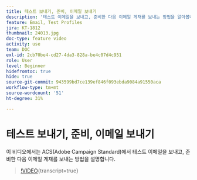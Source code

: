 ```yaml
---
title: 테스트 보내기, 준비, 이메일 보내기
description: '테스트 이메일을 보내고, 준비한 다음 이메일 게재를 보내는 방법을 알아봅니다. '
feature: Email, Test Profiles
jira: KT-1812
thumbnail: 24013.jpg
doc-type: feature video
activity: use
team: DOC
exl-id: 2cb70be4-cd27-4da3-828a-be4c07d4c951
role: User
level: Beginner
hidefromtoc: true
hide: true
source-git-commit: 943599bd7ce139ef846f093ebda9084a91550aca
workflow-type: tm+mt
source-wordcount: '51'
ht-degree: 31%

---
```


# 테스트 보내기, 준비, 이메일 보내기

이 비디오에서는 ACS(Adobe Campaign Standard)에서 테스트 이메일을 보내고, 준비한 다음 이메일 게재를 보내는 방법을 설명합니다.

>[!VIDEO](https://video.tv.adobe.com/v/31891?learn=on&captions=kor){transcript=true}
